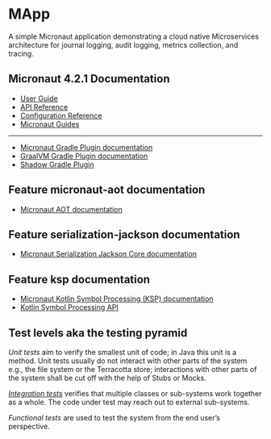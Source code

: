 # MApp
A simple Micronaut application demonstrating a cloud native Microservices architecture for journal logging, audit logging, metrics collection, and tracing.

## Micronaut 4.2.1 Documentation
- [User Guide](https://docs.micronaut.io/4.2.1/guide/index.html)
- [API Reference](https://docs.micronaut.io/4.2.1/api/index.html)
- [Configuration Reference](https://docs.micronaut.io/4.2.1/guide/configurationreference.html)
- [Micronaut Guides](https://guides.micronaut.io/index.html)
---
- [Micronaut Gradle Plugin documentation](https://micronaut-projects.github.io/micronaut-gradle-plugin/latest/)
- [GraalVM Gradle Plugin documentation](https://graalvm.github.io/native-build-tools/latest/gradle-plugin.html)
- [Shadow Gradle Plugin](https://plugins.gradle.org/plugin/com.github.johnrengelman.shadow)

## Feature micronaut-aot documentation
- [Micronaut AOT documentation](https://micronaut-projects.github.io/micronaut-aot/latest/guide/)

## Feature serialization-jackson documentation
- [Micronaut Serialization Jackson Core documentation](https://micronaut-projects.github.io/micronaut-serialization/latest/guide/)

## Feature ksp documentation
- [Micronaut Kotlin Symbol Processing (KSP) documentation](https://docs.micronaut.io/latest/guide/#kotlin)
- [Kotlin Symbol Processing API](https://kotlinlang.org/docs/ksp-overview.html)

## Test levels aka the testing pyramid
*Unit tests* aim to verify the smallest unit of code; in Java this unit is a method. Unit tests usually do not interact with other parts of the system e.g., the file system or the Terracotta store; interactions with other parts of the system shall be cut off with the help of Stubs or Mocks.

*[Integration tests](tests/README.md)* verifies that multiple classes or sub-systems work together as a whole. The code under test may reach out to external sub-systems.

*Functional tests* are used to test the system from the end user’s perspective.
